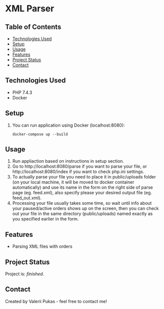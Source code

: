 # XML Parser

## Table of Contents
* [Technologies Used](#technologies-used)
* [Setup](#setup)
* [Usage](#usage)
* [Features](#features)
* [Project Status](#project-status)
* [Contact](#contact)

## Technologies Used
- PHP 7.4.3
- Docker 

## Setup
1. You can run application using Docker (localhost:8080): 
   ```
   docker-compose up --build
   ```
## Usage
1. Run appliaction based on instructions in setup section.
2. Go to http://localhost:8080/parse if you want to parse your file, or http://localhost:8080/index if you want to check php.ini settings.
3. To actually parse your file you need to place it in public/uploads folder (on your local machine, it will be moved to docker container automatically) and use its name in the form on the right side of parse page (eg. feed.xml), also specify please your desired output file (eg. feed_out.xml).
4. Processing your file usually takes some time, so wait until info about your paused/active orders shows up on the screen, then you can check out your file in the same directory (public/uploads) named exactly as you specified earlier in the form.
## Features
- Parsing XML files with orders

## Project Status
Project is: _finished_.

## Contact
Created by Valerii Pukas - feel free to contact me!
